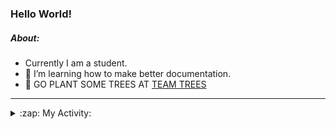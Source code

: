 ### Hello World!

##### About:
- Currently I am a student.
- 🌱 I’m learning how to make better documentation.
- 🌱 GO PLANT SOME TREES AT [TEAM TREES](https://teamtrees.org/)

---
<details>
  <summary>:zap: My Activity:</summary>
  
<!--START_SECTION:waka-->
![Code Time](http://img.shields.io/badge/Code%20Time-1%2C192%20hrs%2055%20mins-blue)

**I'm a Night 🦉** 

```text
🌞 Morning                1887 commits        ██░░░░░░░░░░░░░░░░░░░░░░░   10.00 % 
🌆 Daytime                6442 commits        █████████░░░░░░░░░░░░░░░░   34.15 % 
🌃 Evening                5435 commits        ███████░░░░░░░░░░░░░░░░░░   28.81 % 
🌙 Night                  5102 commits        ███████░░░░░░░░░░░░░░░░░░   27.04 % 
```
📅 **I'm Most Productive on Wednesday** 

```text
Monday                   2655 commits        ████░░░░░░░░░░░░░░░░░░░░░   14.07 % 
Tuesday                  2567 commits        ███░░░░░░░░░░░░░░░░░░░░░░   13.61 % 
Wednesday                4407 commits        ██████░░░░░░░░░░░░░░░░░░░   23.36 % 
Thursday                 2432 commits        ███░░░░░░░░░░░░░░░░░░░░░░   12.89 % 
Friday                   1994 commits        ███░░░░░░░░░░░░░░░░░░░░░░   10.57 % 
Saturday                 1642 commits        ██░░░░░░░░░░░░░░░░░░░░░░░   08.70 % 
Sunday                   3169 commits        ████░░░░░░░░░░░░░░░░░░░░░   16.80 % 
```


📊 **This Week I Spent My Time On** 

```text
🔥 Editors: 
VS Code                  14 hrs 20 mins      ██████████████████░░░░░░░   71.05 % 
IntelliJ                 5 hrs 5 mins        ██████░░░░░░░░░░░░░░░░░░░   25.24 % 
Android Studio           44 mins             █░░░░░░░░░░░░░░░░░░░░░░░░   03.71 % 

🐱‍💻 Projects: 
givbacks-admin           8 hrs 25 mins       ██████████░░░░░░░░░░░░░░░   41.77 % 
file-utils               3 hrs 8 mins        ████░░░░░░░░░░░░░░░░░░░░░   15.52 % 
intro                    2 hrs 48 mins       ███░░░░░░░░░░░░░░░░░░░░░░   13.91 % 
melody-iuvo              2 hrs 16 mins       ███░░░░░░░░░░░░░░░░░░░░░░   11.23 % 
MavenTest                1 hr 2 mins         █░░░░░░░░░░░░░░░░░░░░░░░░   05.15 % 
```


 Last Updated on 09/09/2023 04:11:33 UTC
<!--END_SECTION:waka-->
</details>
